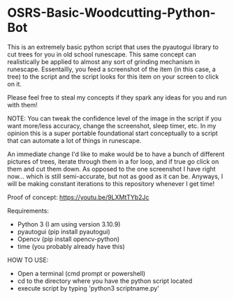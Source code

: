 # OSRS-Basic-Woodcutting-Python-Bot
This is an extremely basic python script that uses the pyautogui library to cut trees for you in old school runescape. This same concept can realistically be applied to almost any sort of grinding mechanism in runescape. Essentailly, you feed a screenshot of the item (in this case, a tree) to the script and the script looks for this item on your screen to click on it. 

Please feel free to steal my concepts if they spark any ideas for you and run with them! 

NOTE: You can tweak the confidence level of the image in the script if you want more/less accuracy, change the screenshot, sleep timer, etc. In my opinion this is a super portable foundational start conceptually to a script that can automate a lot of things in runescape.

An immediate change I'd like to make would be to have a bunch of different pictures of trees, iterate through them in a for loop, and if true go click on them and cut them down. As opposed to the one screenshot I have right now... which is still semi-accurate, but not as good as it can be. Anyways, I will be making constant iterations to this repository whenever I get time!

Proof of concept:
https://youtu.be/9LXMtTYb2Jc

Requirements:
- Python 3 (I am using version 3.10.9)
- pyautogui (pip install pyautogui)
- Opencv (pip install opencv-python)
- time (you probably already have this)

HOW TO USE:
- Open a terminal (cmd prompt or powershell)
- cd to the directory where you have the python script located
- execute script by typing 'python3 scriptname.py'
